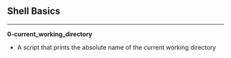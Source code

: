 
## Shell Basics
---
**0-current_working_directory**
- A script that prints the absolute name of the current working directory
